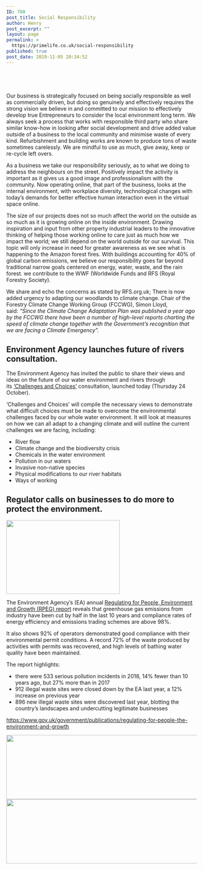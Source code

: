 ```yaml
---
ID: 780
post_title: Social Responsibility
author: Henry
post_excerpt: ""
layout: page
permalink: >
  https://primelife.co.uk/social-responsibility
published: true
post_date: 2019-11-05 20:34:52
---
```

<h2 style="text-align: left;"> </h2><p>Our business is strategically focused on being socially responsible as well as commercially driven, but doing so genuinely and effectively requires the strong vision we believe in and committed to our mission to effectively develop true Entrepreneurs to consider the local environment long term. We always seek a process that works with responsible third party who share similar know-how in looking after social development and drive added value outside of a business to the local community and minimise waste of every kind. Refurbishment and building works are known to produce tons of waste sometimes carelessly. We are mindful to use as much, give away, keep or re-cycle left overs.      </p><p>As a business we take our responsibility seriously, as to what we doing to address the neighbours on the street. Positively impact the activity is important as it gives us a good image and professionalism with the community. Now operating online, that part of the business, looks at the internal environment, with workplace diversity, technological changes with today’s demands for better effective human interaction even in the virtual space online. </p><p>The size of our projects does not so much affect the world on the outside as so much as it is growing online on the inside environment. Drawing inspiration and input from other property industrial leaders to the innovative thinking of helping those working online to care just as much how we impact the world; we still depend on the world outside for our survival. This topic will only increase in need for greater awareness as we see what is happening to the Amazon forest fires. With buildings accounting for 40% of global carbon emissions, we believe our responsibility goes far beyond traditional narrow goals centered on energy, water, waste, and the rain forest. we contribute to the WWF (Worldwide Funds and RFS (Royal Forestry Society).      </p><p>We share and echo the concerns as stated by RFS.org.uk; There is now added urgency to adapting our woodlands to climate change. Chair of the Forestry Climate Change Working Group (FCCWG), Simon Lloyd, said: <em>“Since the Climate Change Adaptation Plan was published a year ago by the FCCWG there have been a number of high-level reports charting the speed of climate change together with the Government’s recognition that we are facing a Climate Emergency”. </em></p>		
			<h2>Environment Agency launches future of rivers consultation.</h2>		
		<p>The Environment Agency has invited the public to share their views and ideas on the future of our water environment and rivers through its <a href="https://consult.environment-agency.gov.uk/environment-and-business/challenges-and-choices/">‘Challenges and Choices’</a> consultation, launched today (Thursday 24 October).</p><p>‘Challenges and Choices’ will compile the necessary views to demonstrate what difficult choices must be made to overcome the environmental challenges faced by our whole water environment. It will look at measures on how we can all adapt to a changing climate and will outline the current challenges we are facing, including:</p><ul><li>River flow</li><li>Climate change and the biodiversity crisis</li><li>Chemicals in the water environment</li><li>Pollution in our waters</li><li>Invasive non-native species</li><li>Physical modifications to our river habitats</li><li>Ways of working</li></ul>		
			<h2>Regulator calls on businesses to do more to protect the environment.</h2>		
										<img width="300" height="195" src="https://primelife.co.uk/wp-content/uploads/2019/12/image002.jpg" alt="" />											
		<p>The Environment Agency’s (EA) annual <a href="https://www.gov.uk/government/publications/regulating-for-people-the-environment-and-growth">Regulating for People, Environment and Growth (RPEG) report</a> reveals that greenhouse gas emissions from industry have been cut by half in the last 10 years and compliance rates of energy efficiency and emissions trading schemes are above 98%.</p><p>It also shows 92% of operators demonstrated good compliance with their environmental permit conditions. A record 72% of the waste produced by activities with permits was recovered, and high levels of bathing water quality have been maintained.</p><p>The report highlights:</p><ul><li>there were 533 serious pollution incidents in 2018, 14% fewer than 10 years ago, but 27% more than in 2017</li><li>912 illegal waste sites were closed down by the EA last year, a 12% increase on previous year</li><li>896 new illegal waste sites were discovered last year, blotting the country’s landscapes and undercutting legitimate businesses</li></ul><p><a href="https://www.gov.uk/government/publications/regulating-for-people-the-environment-and-growth">https://www.gov.uk/government/publications/regulating-for-people-the-environment-and-growth</a></p>		
										<img width="1180" height="170" src="https://primelife.co.uk/wp-content/uploads/2019/12/Diseño-sin-título-2-1.png" alt="" srcset="https://i1.wp.com/primelife.co.uk/wp-content/uploads/2019/12/Diseño-sin-título-2-1.png?w=1180&amp;ssl=1 1180w, https://i1.wp.com/primelife.co.uk/wp-content/uploads/2019/12/Diseño-sin-título-2-1.png?resize=300%2C43&amp;ssl=1 300w, https://i1.wp.com/primelife.co.uk/wp-content/uploads/2019/12/Diseño-sin-título-2-1.png?resize=1024%2C148&amp;ssl=1 1024w, https://i1.wp.com/primelife.co.uk/wp-content/uploads/2019/12/Diseño-sin-título-2-1.png?resize=768%2C111&amp;ssl=1 768w, https://i1.wp.com/primelife.co.uk/wp-content/uploads/2019/12/Diseño-sin-título-2-1.png?resize=1170%2C170&amp;ssl=1 1170w" sizes="(max-width: 1180px) 100vw, 1180px" />											
										<img width="1180" height="170" src="https://primelife.co.uk/wp-content/uploads/2019/12/Diseño-sin-título-2-1.png" alt="" srcset="https://i1.wp.com/primelife.co.uk/wp-content/uploads/2019/12/Diseño-sin-título-2-1.png?w=1180&amp;ssl=1 1180w, https://i1.wp.com/primelife.co.uk/wp-content/uploads/2019/12/Diseño-sin-título-2-1.png?resize=300%2C43&amp;ssl=1 300w, https://i1.wp.com/primelife.co.uk/wp-content/uploads/2019/12/Diseño-sin-título-2-1.png?resize=1024%2C148&amp;ssl=1 1024w, https://i1.wp.com/primelife.co.uk/wp-content/uploads/2019/12/Diseño-sin-título-2-1.png?resize=768%2C111&amp;ssl=1 768w, https://i1.wp.com/primelife.co.uk/wp-content/uploads/2019/12/Diseño-sin-título-2-1.png?resize=1170%2C170&amp;ssl=1 1170w" sizes="(max-width: 1180px) 100vw, 1180px" />